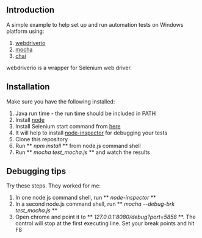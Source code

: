 ## Introduction

A simple example to help set up and run automation tests on Windows platform using:

 1. [webdriverio](http://webdriver.io/)
 2.  [mocha](http://visionmedia.github.io/mocha/)
 3.  [chai](http://chaijs.com/)

webdriverio is a wrapper for Selenium web driver.

## Installation
Make sure you have the following installed:

1. Java run time - the run time should be included in PATH
2. Install [node](http://nodejs.org)
3. Install Selenium start command from [here](https://github.com/vvo/selenium-standalone)
4. It will help to install [node-inspector](https://github.com/node-inspector/node-inspector) for debugging your tests
5. Clone this repository
6. Run ** *npm install* ** from node.js command shell
7. Run ** *mocha test_mocha.js* ** and watch the results

## Debugging tips
Try these steps. They worked for me:

1. In one node.js command shell, run ** *node-inspector* **
2. In a second node.js command shell, run ** *mocha --debug-brk test_mocha.js* **
3. Open chrome and point it to ** *127.0.0.1:8080/debug?port=5858* **. The control will stop at the first executing line. Set your break points and hit F8

